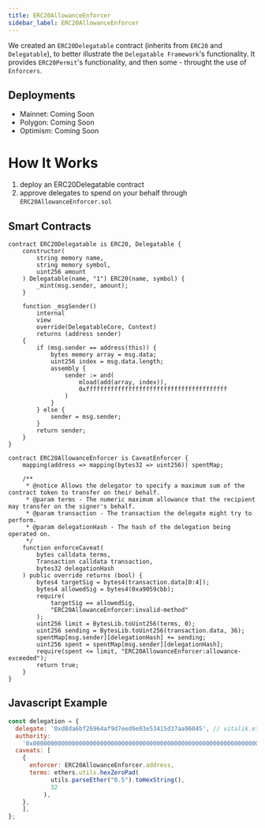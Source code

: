 ```yaml
---
title: ERC20AllowanceEnforcer
sidebar_label: ERC20AllowanceEnforcer
---
```


We created an `ERC20Delegatable` contract (inherits from `ERC20` and `Delegatable`), to better illustrate the `Delegatable Framework`'s functionality. It provides `ERC20Permit`'s functionality, and then some - throught the use of `Enforcers`. 

## Deployments

- Mainnet: Coming Soon
- Polygon: Coming Soon
- Optimism: Coming Soon

# How It Works

1. deploy an ERC20Delegatable contract
2. approve delegates to spend on your behalf through `ERC20AllowanceEnforcer.sol`

## Smart Contracts
```solidity
contract ERC20Delegatable is ERC20, Delegatable {
    constructor(
        string memory name,
        string memory symbol,
        uint256 amount
    ) Delegatable(name, "1") ERC20(name, symbol) {
        _mint(msg.sender, amount);
    }

    function _msgSender()
        internal
        view
        override(DelegatableCore, Context)
        returns (address sender)
    {
        if (msg.sender == address(this)) {
            bytes memory array = msg.data;
            uint256 index = msg.data.length;
            assembly {
                sender := and(
                    mload(add(array, index)),
                    0xffffffffffffffffffffffffffffffffffffffff
                )
            }
        } else {
            sender = msg.sender;
        }
        return sender;
    }
}
```

```solidity
contract ERC20AllowanceEnforcer is CaveatEnforcer {
    mapping(address => mapping(bytes32 => uint256)) spentMap;

    /**
     * @notice Allows the delegator to specify a maximum sum of the contract token to transfer on their behalf.
     * @param terms - The numeric maximum allowance that the recipient may transfer on the signer's behalf.
     * @param transaction - The transaction the delegate might try to perform.
     * @param delegationHash - The hash of the delegation being operated on.
     */
    function enforceCaveat(
        bytes calldata terms,
        Transaction calldata transaction,
        bytes32 delegationHash
    ) public override returns (bool) {
        bytes4 targetSig = bytes4(transaction.data[0:4]);
        bytes4 allowedSig = bytes4(0xa9059cbb);
        require(
            targetSig == allowedSig,
            "ERC20AllowanceEnforcer:invalid-method"
        );
        uint256 limit = BytesLib.toUint256(terms, 0);
        uint256 sending = BytesLib.toUint256(transaction.data, 36);
        spentMap[msg.sender][delegationHash] += sending;
        uint256 spent = spentMap[msg.sender][delegationHash];
        require(spent <= limit, "ERC20AllowanceEnforcer:allowance-exceeded");
        return true;
    }
}

```
## Javascript Example

```js
const delegation = {
  delegate: '0xd8da6bf26964af9d7eed9e03e53415d37aa96045', // vitalik.eth
  authority:
    '0x0000000000000000000000000000000000000000000000000000000000000000',
  caveats: [
    {
      enforcer: ERC20AllowanceEnforcer.address,
      terms: ethers.utils.hexZeroPad(
            utils.parseEther("0.5").toHexString(),
            32
          ),
    },
    ],
};
```

